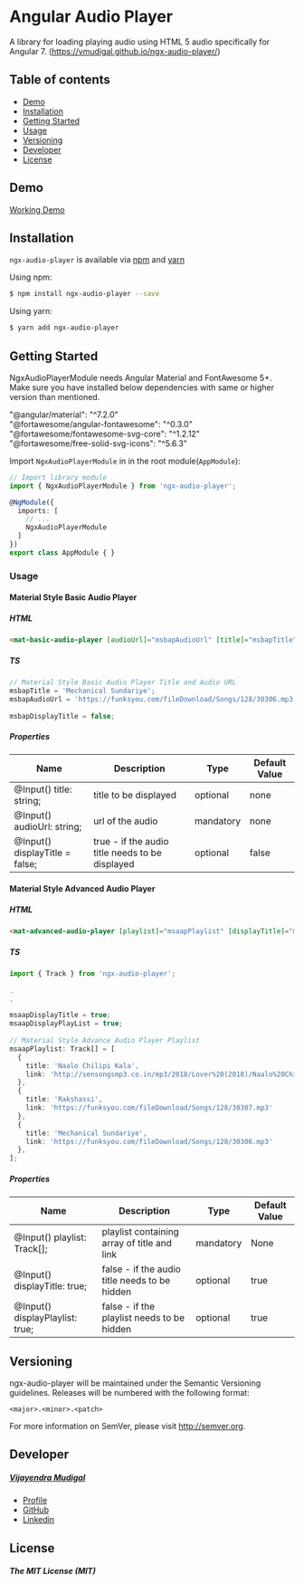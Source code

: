 # Angular Audio Player

A library for loading playing audio using HTML 5 audio specifically for Angular 7. (https://vmudigal.github.io/ngx-audio-player/)

## Table of contents

- [Demo](#demo)
- [Installation](#installation)
- [Getting Started](#getting-started)
- [Usage](#usage)
- [Versioning](#versioning)
- [Developer](#developer)
- [License](#license)

## Demo

[Working Demo](https://vmudigal.github.io/ngx-audio-player/)

## Installation

`ngx-audio-player` is available via [npm](https://www.npmjs.com/package/ngx-audio-player) and [yarn](https://yarnpkg.com/en/package/ngx-audio-player)

Using npm:
```bash
$ npm install ngx-audio-player --save
```

Using yarn:
```bash
$ yarn add ngx-audio-player
```

## Getting Started

NgxAudioPlayerModule needs Angular Material and FontAwesome 5+.   
Make sure you have installed below dependencies with same or higher version than mentioned.   

"@angular/material": "^7.2.0"   
"@fortawesome/angular-fontawesome": "^0.3.0"   
"@fortawesome/fontawesome-svg-core": "^1.2.12"   
"@fortawesome/free-solid-svg-icons": "^5.6.3"   
   
Import `NgxAudioPlayerModule` in  in the root module(`AppModule`):   
   
```typescript   
// Import library module
import { NgxAudioPlayerModule } from 'ngx-audio-player';

@NgModule({
  imports: [
    // ...
    NgxAudioPlayerModule
  ]
})
export class AppModule { }
```
   
### Usage   

#### Material Style Basic Audio Player   
   
##### HTML   

```html
<mat-basic-audio-player [audioUrl]="msbapAudioUrl" [title]="msbapTitle" [displayTitle]="msbapDisplayTitle"></mat-basic-audio-player>
```
   
##### TS   

```ts
// Material Style Basic Audio Player Title and Audio URL
msbapTitle = 'Mechanical Sundariye';
msbapAudioUrl = 'https://funksyou.com/fileDownload/Songs/128/30306.mp3';   
   
msbapDisplayTitle = false;   
```   

##### Properties   

| Name                           | Description                                     | Type      | Default Value |
|--------------------------------|-------------------------------------------------|-----------|---------------|
| @Input() title: string;        | title to be displayed                           | optional  | none          |
| @Input() audioUrl: string;     | url of the audio                                | mandatory | none          |
| @Input() displayTitle = false; | true - if the audio title needs to be displayed | optional  | false         |
   

#### Material Style Advanced Audio Player   
   
##### HTML   

```html
<mat-advanced-audio-player [playlist]="msaapPlaylist" [displayTitle]="msaapDisplayTitle" [displayPlaylist]="msaapDisplayPlayList"></mat-advanced-audio-player>   
```
   
##### TS   

```ts
import { Track } from 'ngx-audio-player';   
   
.   
.   

msaapDisplayTitle = true;
msaapDisplayPlayList = true;
   
// Material Style Advance Audio Player Playlist
msaapPlaylist: Track[] = [
  {
    title: 'Naalo Chilipi Kala',
    link: 'http://sensongsmp3.co.in/mp3/2018/Lover%20(2018)/Naalo%20Chilipi%20Kala%20(Theme%20Song)%20-%20SenSongsMp3.Co.mp3'
  },
  {
    title: 'Rakshassi',
    link: 'https://funksyou.com/fileDownload/Songs/128/30307.mp3'
  },
  {
    title: 'Mechanical Sundariye',
    link: 'https://funksyou.com/fileDownload/Songs/128/30306.mp3'
  },
];
```   

##### Properties   

| Name                            | Description                                   | Type      | Default Value |
|---------------------------------|-----------------------------------------------|-----------|---------------|
| @Input() playlist: Track[];     | playlist containing array of title and link   | mandatory | None          |
| @Input() displayTitle: true;    | false - if the audio title needs to be hidden | optional  | true          |
| @Input() displayPlaylist: true; | false - if the playlist needs to be hidden    | optional  | true          |
   

## Versioning

ngx-audio-player will be maintained under the Semantic Versioning guidelines.
Releases will be numbered with the following format:

`<major>.<minor>.<patch>`

For more information on SemVer, please visit http://semver.org.

## Developer

##### [Vijayendra Mudigal](mailto:vijayendrap@gmail.com)
- [Profile](http://vijayendra.mudigal.com)
- [GitHub](https://github.com/vmudigal)
- [Linkedin](https://www.linkedin.com/in/vijayendra)

## License

##### The MIT License (MIT)